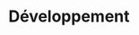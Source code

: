 ---
title: "Développement"
draft: false
weight: 6
type: docs
icon: mdi-wrench-outline
carousel : true
---